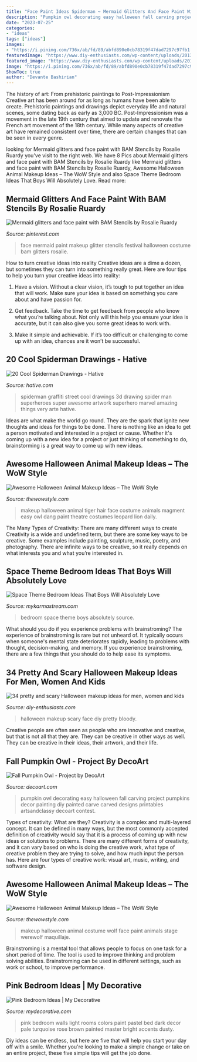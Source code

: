 ```yaml
---
title: "Face Paint Ideas Spiderman ~ Mermaid Glitters And Face Paint With Bam Stencils By Rosalie Ruardy"
description: "Pumpkin owl decorating easy halloween fall carving project pumpkins decor painting diy painted carve carved designs printables artsandclassy decoart contest"
date: "2023-07-25"
categories:
- "ideas"
tags: ["ideas"]
images:
- "https://i.pinimg.com/736x/ab/fd/89/abfd890e0cb78319f47dad7297c97fb1.jpg"
featuredImage: "https://www.diy-enthusiasts.com/wp-content/uploads/2013/09/scary-halloween-makeup-bloody-face-school-girl.jpg"
featured_image: "https://www.diy-enthusiasts.com/wp-content/uploads/2013/09/scary-halloween-makeup-bloody-face-school-girl.jpg"
image: "https://i.pinimg.com/736x/ab/fd/89/abfd890e0cb78319f47dad7297c97fb1.jpg"
ShowToc: true
author: "Devante Bashirian"
---
```



The history of art: From prehistoric paintings to Post-Impressionism
Creative art has been around for as long as humans have been able to create. Prehistoric paintings and drawings depict everyday life and natural scenes, some dating back as early as 3,000 BC. Post-Impressionism was a movement in the late 19th century that aimed to update and renovate the French art movement of the 18th century. While many aspects of creative art have remained consistent over time, there are certain changes that can be seen in every genre.

	

		
looking for Mermaid glitters and face paint with BAM Stencils by Rosalie Ruardy you've visit to the right web. We have 8 Pics about Mermaid glitters and face paint with BAM Stencils by Rosalie Ruardy like Mermaid glitters and face paint with BAM Stencils by Rosalie Ruardy, Awesome Halloween Animal Makeup Ideas – The WoW Style and also Space Theme Bedroom Ideas That Boys Will Absolutely Love. Read more:
		
    
## Mermaid Glitters And Face Paint With BAM Stencils By Rosalie Ruardy

<img loading=lazy src="https://i.pinimg.com/736x/ab/fd/89/abfd890e0cb78319f47dad7297c97fb1.jpg" onerror="this.onerror=null;this.src='https://tse1.mm.bing.net/th?id=OIP.1AR3cHj0X67kaVlZ2QChDAHaNL&amp;pid=15.1';" alt="Mermaid glitters and face paint with BAM Stencils by Rosalie Ruardy">

_Source: pinterest.com_

>face mermaid paint makeup glitter stencils festival halloween costume bam glitters rosalie. 

	

How to turn creative ideas into reality
Creative ideas are a dime a dozen, but sometimes they can turn into something really great. Here are four tips to help you turn your creative ideas into reality:
1. Have a vision. Without a clear vision, it’s tough to put together an idea that will work. Make sure your idea is based on something you care about and have passion for.

2. Get feedback. Take the time to get feedback from people who know what you’re talking about. Not only will this help you ensure your idea is accurate, but it can also give you some great ideas to work with.

3. Make it simple and achievable. If it’s too difficult or challenging to come up with an idea, chances are it won’t be successful.

    
## 20 Cool Spiderman Drawings - Hative

<img loading=lazy src="https://hative.com/wp-content/uploads/2014/07/spiderman-drawings/4-spiderman-drawings.jpg" onerror="this.onerror=null;this.src='https://tse1.mm.bing.net/th?id=OIP.FoDb6moj54CFoORld7AAQwHaLH&amp;pid=15.1';" alt="20 Cool Spiderman Drawings - Hative">

_Source: hative.com_

>spiderman graffiti street cool drawings 3d drawing spider man superheroes super awesome artwork superhero marvel amazing things very arte hative. 

	

Ideas are what make the world go round. They are the spark that ignite new thoughts and ideas for things to be done. There is nothing like an idea to get a person motivated and interested in a project or cause. Whether it's coming up with a new idea for a project or just thinking of something to do, brainstorming is a great way to come up with new ideas.

    
## Awesome Halloween Animal Makeup Ideas – The WoW Style

<img loading=lazy src="http://thewowstyle.com/wp-content/uploads/2016/06/Tiger-Animal-Halloween-Makeup.jpg" onerror="this.onerror=null;this.src='https://tse2.mm.bing.net/th?id=OIP.s5_CqrqWKeTKKLqOOxHUSgHaLI&amp;pid=15.1';" alt="Awesome Halloween Animal Makeup Ideas – The WoW Style">

_Source: thewowstyle.com_

>makeup halloween animal tiger hair face costume animals magment easy owl dang paint theatre costumes leopard lion daily. 

	

The Many Types of Creativity: There are many different ways to create
Creativity is a wide and undefined term, but there are some key ways to be creative. Some examples include painting, sculpture, music, poetry, and photography. There are infinite ways to be creative, so it really depends on what interests you and what you’re interested in.

    
## Space Theme Bedroom Ideas That Boys Will Absolutely Love

<img loading=lazy src="https://mykarmastream.com/wp-content/uploads/2018/02/space-theme-bedroom-4-.jpg" onerror="this.onerror=null;this.src='https://tse3.mm.bing.net/th?id=OIP.I1qswdiEr13flu5ukc4q2AHaKW&amp;pid=15.1';" alt="Space Theme Bedroom Ideas That Boys Will Absolutely Love">

_Source: mykarmastream.com_

>bedroom space theme boys absolutely source. 

	

What should you do if you experience problems with brainstroming?
The experience of brainstroming is rare but not unheard of. It typically occurs when someone's mental state deteriorates rapidly, leading to problems with thought, decision-making, and memory. If you experience brainstroming, there are a few things that you should do to help ease its symptoms.

    
## 34 Pretty And Scary Halloween Makeup Ideas For Men, Women And Kids

<img loading=lazy src="https://www.diy-enthusiasts.com/wp-content/uploads/2013/09/scary-halloween-makeup-bloody-face-school-girl.jpg" onerror="this.onerror=null;this.src='https://tse1.mm.bing.net/th?id=OIP.wZf4pMw6KJ5BS5_XwNXZ3AHaJ3&amp;pid=15.1';" alt="34 pretty and scary Halloween makeup ideas for men, women and kids">

_Source: diy-enthusiasts.com_

>halloween makeup scary face diy pretty bloody. 

	

Creative people are often seen as people who are innovative and creative, but that is not all that they are. They can be creative in other ways as well. They can be creative in their ideas, their artwork, and their life.

    
## Fall Pumpkin Owl - Project By DecoArt

<img loading=lazy src="https://decoart.com/img/projects/projects/2763_pumpkin-owl.jpg" onerror="this.onerror=null;this.src='https://tse3.mm.bing.net/th?id=OIP.gEle7sAbGaR7n_5g9NvbCgHaLH&amp;pid=15.1';" alt="Fall Pumpkin Owl - Project by DecoArt">

_Source: decoart.com_

>pumpkin owl decorating easy halloween fall carving project pumpkins decor painting diy painted carve carved designs printables artsandclassy decoart contest. 

	

Types of creativity: What are they?
Creativity is a complex and multi-layered concept. It can be defined in many ways, but the most commonly accepted definition of creativity would say that it is a process of coming up with new ideas or solutions to problems. There are many different forms of creativity, and it can vary based on who is doing the creative work, what type of creative problem they are trying to solve, and how much input the person has. Here are four types of creative work: visual art, music, writing, and software design.

    
## Awesome Halloween Animal Makeup Ideas – The WoW Style

<img loading=lazy src="http://thewowstyle.com/wp-content/uploads/2016/06/Wolf-Animal-Halloween-Makeup.jpg" onerror="this.onerror=null;this.src='https://tse1.mm.bing.net/th?id=OIP.nJRaMg3XuD1_cl1AMgIKDwHaLF&amp;pid=15.1';" alt="Awesome Halloween Animal Makeup Ideas – The WoW Style">

_Source: thewowstyle.com_

>makeup halloween animal costume wolf face paint animals stage werewolf maquillaje. 

	

Brainstroming is a mental tool that allows people to focus on one task for a short period of time. The tool is used to improve thinking and problem solving abilities. Brainstroming can be used in different settings, such as work or school, to improve performance.

    
## Pink Bedroom Ideas | My Decorative

<img loading=lazy src="http://mydecorative.com/wp-content/uploads/2013/09/pink-room-design-ideas-13al.jpg" onerror="this.onerror=null;this.src='https://tse1.mm.bing.net/th?id=OIP.OuV2qSn4RrdCtP6uLqUmFwHaKh&amp;pid=15.1';" alt="Pink Bedroom Ideas | My Decorative">

_Source: mydecorative.com_

>pink bedroom walls light rooms colors paint pastel bed dark decor pale turquoise rose brown painted master bright accents dusty. 

	

Diy ideas can be endless, but here are five that will help you start your day off with a smile. Whether you're looking to make a simple change or take on an entire project, these five simple tips will get the job done.

